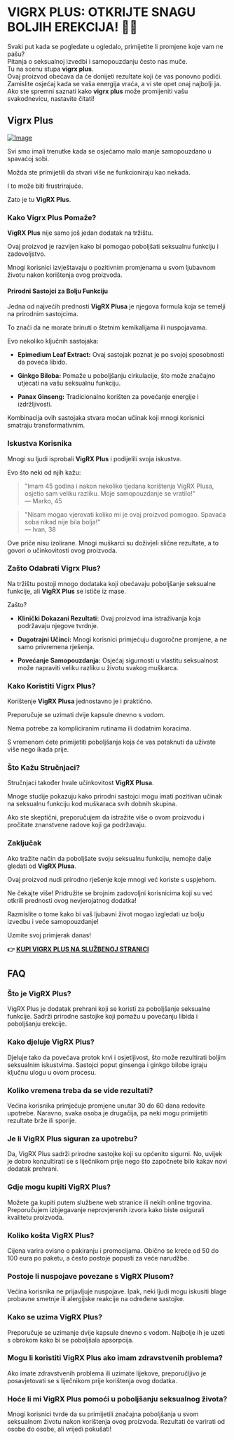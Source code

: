 # VIGRX PLUS: OTKRIJTE SNAGU BOLJIH EREKCIJA! 💪✨

Svaki put kada se pogledate u ogledalo, primijetite li promjene koje vam ne pašu?  
Pitanja o seksualnoj izvedbi i samopouzdanju često nas muče.  
Tu na scenu stupa **vigrx plus**.  
Ovaj proizvod obećava da će donijeti rezultate koji će vas ponovno podići.  
Zamislite osjećaj kada se vaša energija vraća, a vi ste opet onaj najbolji ja.  
Ako ste spremni saznati kako **vigrx plus** može promijeniti vašu svakodnevicu, nastavite čitati!

## Vigrx Plus

[![Image](https://www2.sellhealth.com/63/vigrxplus_box_facingright_md.jpg)](https://gchaffi.com/F0tQlx3E)

Svi smo imali trenutke kada se osjećamo malo manje samopouzdano u spavaćoj sobi.

Možda ste primijetili da stvari više ne funkcioniraju kao nekada. 

I to može biti frustrirajuće.

Zato je tu **VigRX Plus**.

### Kako Vigrx Plus Pomaže?

**VigRX Plus** nije samo još jedan dodatak na tržištu. 

Ovaj proizvod je razvijen kako bi pomogao poboljšati seksualnu funkciju i zadovoljstvo. 

Mnogi korisnici izvještavaju o pozitivnim promjenama u svom ljubavnom životu nakon korištenja ovog proizvoda.

#### Prirodni Sastojci za Bolju Funkciju

Jedna od najvećih prednosti **VigRX Plusa** je njegova formula koja se temelji na prirodnim sastojcima. 

To znači da ne morate brinuti o štetnim kemikalijama ili nuspojavama.

Evo nekoliko ključnih sastojaka:

- **Epimedium Leaf Extract:** Ovaj sastojak poznat je po svojoj sposobnosti da poveća libido.
  
- **Ginkgo Biloba:** Pomaže u poboljšanju cirkulacije, što može značajno utjecati na vašu seksualnu funkciju.
  
- **Panax Ginseng:** Tradicionalno korišten za povećanje energije i izdržljivosti.

Kombinacija ovih sastojaka stvara moćan učinak koji mnogi korisnici smatraju transformativnim.

### Iskustva Korisnika

Mnogi su ljudi isprobali **VigRX Plus** i podijelili svoja iskustva. 

Evo što neki od njih kažu:

> "Imam 45 godina i nakon nekoliko tjedana korištenja VigRX Plusa, osjetio sam veliku razliku. Moje samopouzdanje se vratilo!"  
> — Marko, 45

> "Nisam mogao vjerovati koliko mi je ovaj proizvod pomogao. Spavaća soba nikad nije bila bolja!"  
> — Ivan, 38

Ove priče nisu izolirane. Mnogi muškarci su doživjeli slične rezultate, a to govori o učinkovitosti ovog proizvoda.

### Zašto Odabrati Vigrx Plus?

Na tržištu postoji mnogo dodataka koji obećavaju poboljšanje seksualne funkcije, ali **VigRX Plus** se ističe iz mase. 

Zašto? 

- **Klinički Dokazani Rezultati:** Ovaj proizvod ima istraživanja koja podržavaju njegove tvrdnje.
  
- **Dugotrajni Učinci:** Mnogi korisnici primjećuju dugoročne promjene, a ne samo privremena rješenja.
  
- **Povećanje Samopouzdanja:** Osjećaj sigurnosti u vlastitu seksualnost može napraviti veliku razliku u životu svakog muškarca.

### Kako Koristiti Vigrx Plus?

Korištenje **VigRX Plusa** jednostavno je i praktično. 

Preporučuje se uzimati dvije kapsule dnevno s vodom. 

Nema potrebe za kompliciranim rutinama ili dodatnim koracima.

S vremenom ćete primijetiti poboljšanja koja će vas potaknuti da uživate više nego ikada prije.

### Što Kažu Stručnjaci?

Stručnjaci također hvale učinkovitost **VigRX Plusa**. 

Mnoge studije pokazuju kako prirodni sastojci mogu imati pozitivan učinak na seksualnu funkciju kod muškaraca svih dobnih skupina.

Ako ste skeptični, preporučujem da istražite više o ovom proizvodu i pročitate znanstvene radove koji ga podržavaju.

### Zaključak

Ako tražite način da poboljšate svoju seksualnu funkciju, nemojte dalje gledati od **VigRX Plusa**. 

Ovaj proizvod nudi prirodno rješenje koje mnogi već koriste s uspjehom.

Ne čekajte više! Pridružite se brojnim zadovoljni korisnicima koji su već otkrili prednosti ovog nevjerojatnog dodatka!

Razmislite o tome kako bi vaš ljubavni život mogao izgledati uz bolju izvedbu i veće samopouzdanje!

Uzmite svoj primjerak danas!



**👉 [KUPI VIGRX PLUS NA SLUŽBENOJ STRANICI](https://gchaffi.com/F0tQlx3E)**

## FAQ

### Što je VigRX Plus?
VigRX Plus je dodatak prehrani koji se koristi za poboljšanje seksualne funkcije. Sadrži prirodne sastojke koji pomažu u povećanju libida i poboljšanju erekcije.

### Kako djeluje VigRX Plus?
Djeluje tako da povećava protok krvi i osjetljivost, što može rezultirati boljim seksualnim iskustvima. Sastojci poput ginsenga i ginkgo bilobe igraju ključnu ulogu u ovom procesu.

### Koliko vremena treba da se vide rezultati?
Većina korisnika primjećuje promjene unutar 30 do 60 dana redovite upotrebe. Naravno, svaka osoba je drugačija, pa neki mogu primijetiti rezultate brže ili sporije.

### Je li VigRX Plus siguran za upotrebu?
Da, VigRX Plus sadrži prirodne sastojke koji su općenito sigurni. No, uvijek je dobro konzultirati se s liječnikom prije nego što započnete bilo kakav novi dodatak prehrani.

### Gdje mogu kupiti VigRX Plus?
Možete ga kupiti putem službene web stranice ili nekih online trgovina. Preporučujem izbjegavanje neprovjerenih izvora kako biste osigurali kvalitetu proizvoda.

### Koliko košta VigRX Plus?
Cijena varira ovisno o pakiranju i promocijama. Obično se kreće od 50 do 100 eura po paketu, a često postoje popusti za veće narudžbe.

### Postoje li nuspojave povezane s VigRX Plusom?
Većina korisnika ne prijavljuje nuspojave. Ipak, neki ljudi mogu iskusiti blage probavne smetnje ili alergijske reakcije na određene sastojke.

### Kako se uzima VigRX Plus?
Preporučuje se uzimanje dvije kapsule dnevno s vodom. Najbolje ih je uzeti s obrokom kako bi se poboljšala apsorpcija.

### Mogu li koristiti VigRX Plus ako imam zdravstvenih problema?
Ako imate zdravstvenih problema ili uzimate lijekove, preporučljivo je posavjetovati se s liječnikom prije korištenja ovog dodatka.

### Hoće li mi VigRX Plus pomoći u poboljšanju seksualnog života?
Mnogi korisnici tvrde da su primijetili značajna poboljšanja u svom seksualnom životu nakon korištenja ovog proizvoda. Rezultati će varirati od osobe do osobe, ali vrijedi pokušati!